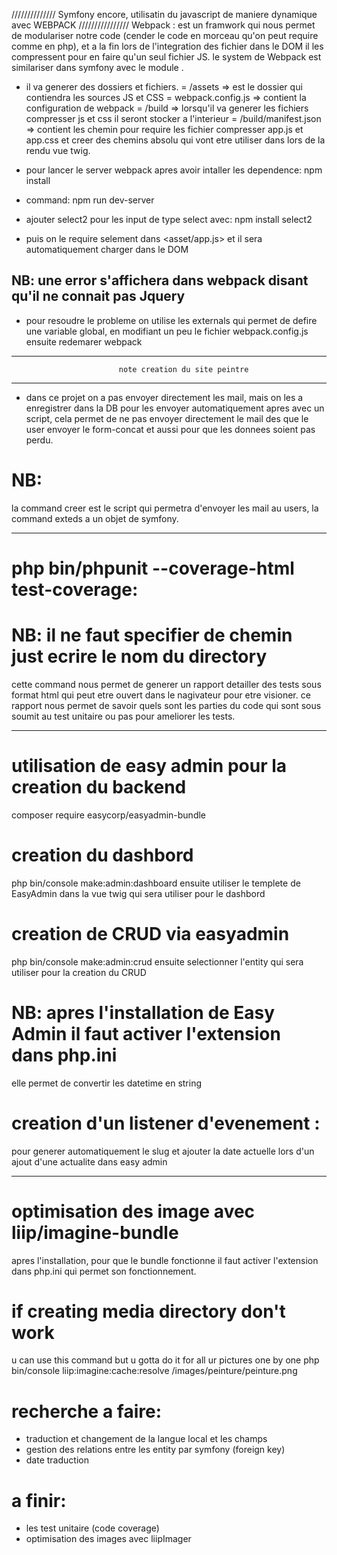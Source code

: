 ////////////// Symfony encore, utilisatin du javascript de maniere dynamique avec WEBPACK ////////////////
Webpack : est un framwork qui nous  permet de modulariser notre code (cender le code en morceau qu'on peut require comme en php), et a la fin lors de l'integration des fichier dans le DOM il les compressent pour en faire qu'un seul fichier JS.
le system de Webpack est similariser dans symfony avec le module <Symfony-webpack-concore>.
- il va generer des dossiers et fichiers.
= /assets => est le dossier qui contiendra les sources JS et CSS
= webpack.config.js => contient la configuration de webpack
= /build => lorsqu'il va generer les fichiers compresser js et css il seront stocker a l'interieur
= /build/manifest.json => contient les chemin pour require les fichier compresser app.js et app.css et creer des chemins absolu qui vont etre utiliser dans lors de la rendu vue twig.

- pour lancer le server webpack apres avoir intaller les dependence: npm install 
- command: npm run dev-server

- ajouter select2 pour les input de type select avec: npm install select2
- puis on le require selement dans <asset/app.js> et il sera automatiquement charger dans le DOM

## NB: une error s'affichera dans webpack disant qu'il ne connait pas Jquery
- pour resoudre le probleme on utilise les externals qui permet de defire une variable global, en modifiant un peu le
fichier webpack.config.js ensuite redemarer webpack

----------------------------------------------------------------------------------------
                            note creation du site peintre
-----------------------------------------------------------------------------------------

- dans ce projet on a pas envoyer directement les mail, mais on les a enregistrer dans la DB pour les envoyer automatiquement apres avec un script, cela permet de ne pas envoyer directement le mail des que le user envoyer le form-concat et aussi pour que les donnees soient pas perdu.

# NB:
la command creer est le script qui permetra d'envoyer les mail au users, la command exteds a un objet de symfony.

--------------------------
# php bin/phpunit --coverage-html test-coverage:
# NB: il ne faut specifier de chemin just ecrire le nom du directory
cette command nous permet de generer un rapport detailler des tests sous format html qui peut etre
ouvert dans le nagivateur pour etre visioner.
ce rapport nous permet de savoir quels sont les parties du code qui sont sous soumit au test unitaire ou pas pour ameliorer les tests.

-----------------
# utilisation de easy admin pour la creation du backend
composer require easycorp/easyadmin-bundle

# creation du dashbord
php bin/console make:admin:dashboard
ensuite utiliser le templete de EasyAdmin dans la vue twig qui sera utiliser pour le dashbord

# creation de CRUD via easyadmin
php bin/console make:admin:crud
ensuite selectionner l'entity qui sera utiliser pour la creation du CRUD

# NB: apres l'installation de Easy Admin il faut activer l'extension <intl> dans php.ini
elle permet de convertir les datetime en string

# creation d'un listener d'evenement :
pour generer automatiquement le slug et ajouter la date actuelle lors d'un ajout d'une actualite
dans easy admin

---------------------------------------------
# optimisation des image avec liip/imagine-bundle
apres l'installation, pour que le bundle fonctionne il faut activer l'extension <gd> dans php.ini qui permet son fonctionnement.

# if creating media directory don't work
u can use this command but u gotta do it for all ur pictures one by one
php bin/console liip:imagine:cache:resolve /images/peinture/peinture.png





# recherche a faire:
+ traduction et changement de la langue local et les champs
+ gestion des relations entre les entity par symfony (foreign key)
+ date traduction


# a finir:
- les test unitaire (code coverage)
- optimisation des images avec liipImager








